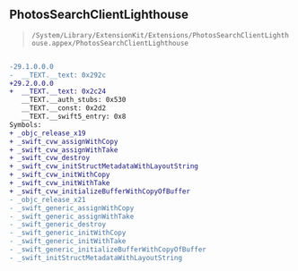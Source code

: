 ## PhotosSearchClientLighthouse

> `/System/Library/ExtensionKit/Extensions/PhotosSearchClientLighthouse.appex/PhotosSearchClientLighthouse`

```diff

-29.1.0.0.0
-  __TEXT.__text: 0x292c
+29.2.0.0.0
+  __TEXT.__text: 0x2c24
   __TEXT.__auth_stubs: 0x530
   __TEXT.__const: 0x2d2
   __TEXT.__swift5_entry: 0x8
Symbols:
+ _objc_release_x19
+ _swift_cvw_assignWithCopy
+ _swift_cvw_assignWithTake
+ _swift_cvw_destroy
+ _swift_cvw_initStructMetadataWithLayoutString
+ _swift_cvw_initWithCopy
+ _swift_cvw_initWithTake
+ _swift_cvw_initializeBufferWithCopyOfBuffer
- _objc_release_x21
- _swift_generic_assignWithCopy
- _swift_generic_assignWithTake
- _swift_generic_destroy
- _swift_generic_initWithCopy
- _swift_generic_initWithTake
- _swift_generic_initializeBufferWithCopyOfBuffer
- _swift_initStructMetadataWithLayoutString

```
